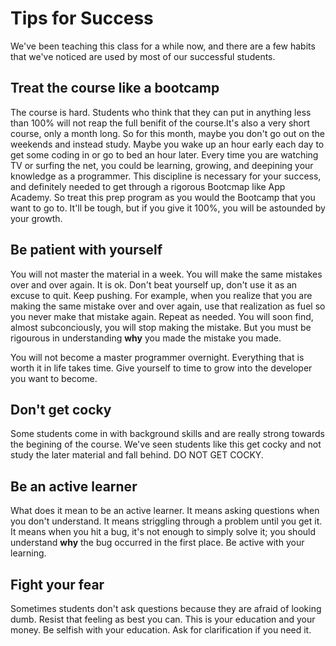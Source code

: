 # Tips for Success

We've been teaching this class for a while now, and there are a few habits that we've noticed  are used by most of our successful students.

## Treat the course like a bootcamp

The course is hard. Students who think that they can put in anything less than 100% will not reap the full benifit of the course.It's also a very short course, only a month long. So for this month, maybe you don't go out on the weekends and instead study. Maybe you wake up an hour early each day to get some coding in or go to bed an hour later. Every time you are watching TV or surfing the net, you could be learning, growing, and deepining your knowledge as a programmer. This discipline is necessary for your success, and definitely needed to get through a rigorous Bootcmap like App Academy. So treat this prep program as you would the Bootcamp that you want to go to. It'll be tough, but if you give it 100%, you will be astounded by your growth.

## Be patient with yourself

You will not master the material in a week. You will make the same mistakes over and over again. It is ok. Don't beat yourself up, don't use it as an excuse to quit. Keep pushing. For example, when you realize that you are making the same mistake over and over again, use that realization as fuel so you never make that mistake again. Repeat as needed. You will soon find, almost subconciously, you will stop making the mistake. But you must be rigourous in understanding **why** you made the mistake you made.

You will not become a master programmer overnight. Everything that is worth it in life takes time. Give yourself to time to grow into the developer you want to become.

## Don't get cocky

Some students come in with background skills and are really strong towards the begining of the course. We've seen students like this get cocky and not study the later material and fall behind. DO NOT GET COCKY.

## Be an active learner

What does it mean to be an active learner. It means asking questions when you don't understand. It means striggling through a problem until you get it. It means when you hit a bug, it's not enough to simply solve it; you should understand **why** the bug occurred in the first place. Be active with your learning.

## Fight your fear

Sometimes students don't ask questions because they are afraid of looking dumb. Resist that feeling as best you can. This is your education and your money. Be selfish with your education.  Ask for clarification if you need it. 
